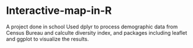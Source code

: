 # Interactive-map-in-R
A project done in school
Used dplyr to process demographic data from Census Bureau and calculte diversity index, and packages including leaflet and ggplot to visualize the results. 
